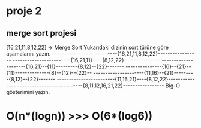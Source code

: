 # proje 2
## merge sort projesi
[16,21,11,8,12,22] -> Merge Sort
Yukarıdaki dizinin sort türüne göre aşamalarını yazın.
---------------------------{16,21,11,8,12,22}-----------------
------------------------{16,21,11}----{8,12,22}---------------
---------------------{16,21}--{11}---------{8,12}--{22}-------
---------------{16}--{21}--{11}--------------{8}--{12}--{22}--
---------------------{11,16}--{21}---------{8,12}--{22}-------
------------------------{11,16,21}----{8,12,22}---------------
---------------------------{8,11,12,16,21,22}-----------------
Big-O gösterimini yazın.
# O(n*(logn))  >>>  O(6*(log6))
